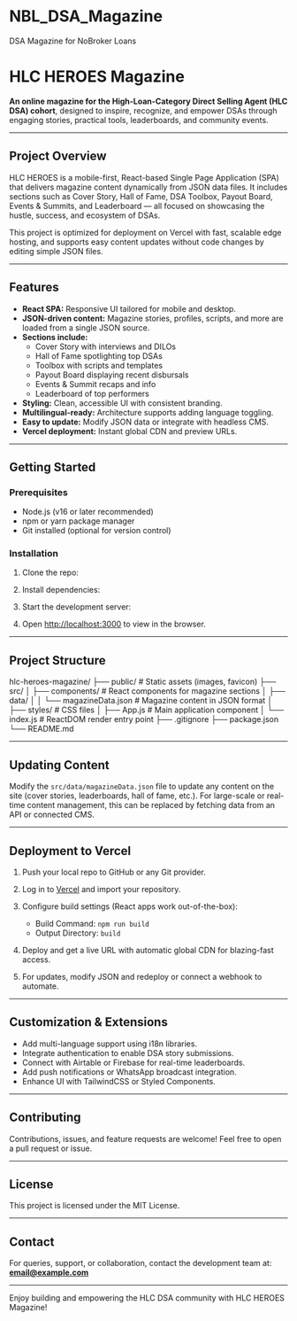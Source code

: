 # NBL_DSA_Magazine
DSA Magazine for NoBroker Loans

# HLC HEROES Magazine

**An online magazine for the High-Loan-Category Direct Selling Agent (HLC DSA) cohort**, designed to inspire, recognize, and empower DSAs through engaging stories, practical tools, leaderboards, and community events.

---

## Project Overview

HLC HEROES is a mobile-first, React-based Single Page Application (SPA) that delivers magazine content dynamically from JSON data files. It includes sections such as Cover Story, Hall of Fame, DSA Toolbox, Payout Board, Events & Summits, and Leaderboard — all focused on showcasing the hustle, success, and ecosystem of DSAs.

This project is optimized for deployment on Vercel with fast, scalable edge hosting, and supports easy content updates without code changes by editing simple JSON files.

---

## Features

- **React SPA:** Responsive UI tailored for mobile and desktop.
- **JSON-driven content:** Magazine stories, profiles, scripts, and more are loaded from a single JSON source.
- **Sections include:**
  - Cover Story with interviews and DILOs
  - Hall of Fame spotlighting top DSAs
  - Toolbox with scripts and templates
  - Payout Board displaying recent disbursals
  - Events & Summit recaps and info
  - Leaderboard of top performers
- **Styling:** Clean, accessible UI with consistent branding.
- **Multilingual-ready:** Architecture supports adding language toggling.
- **Easy to update:** Modify JSON data or integrate with headless CMS.
- **Vercel deployment:** Instant global CDN and preview URLs.

---

## Getting Started

### Prerequisites

- Node.js (v16 or later recommended)
- npm or yarn package manager
- Git installed (optional for version control)

### Installation

1. Clone the repo:


2. Install dependencies:


3. Start the development server:


4. Open [http://localhost:3000](http://localhost:3000) to view in the browser.

---

## Project Structure

hlc-heroes-magazine/
├── public/ # Static assets (images, favicon)
├── src/
│ ├── components/ # React components for magazine sections
│ ├── data/
│ │ └── magazineData.json # Magazine content in JSON format
│ ├── styles/ # CSS files
│ ├── App.js # Main application component
│ └── index.js # ReactDOM render entry point
├── .gitignore
├── package.json
└── README.md


---

## Updating Content

Modify the `src/data/magazineData.json` file to update any content on the site (cover stories, leaderboards, hall of fame, etc.). For large-scale or real-time content management, this can be replaced by fetching data from an API or connected CMS.

---

## Deployment to Vercel

1. Push your local repo to GitHub or any Git provider.

2. Log in to [Vercel](https://vercel.com) and import your repository.

3. Configure build settings (React apps work out-of-the-box):

   - Build Command: `npm run build`
   - Output Directory: `build`

4. Deploy and get a live URL with automatic global CDN for blazing-fast access.

5. For updates, modify JSON and redeploy or connect a webhook to automate.

---

## Customization & Extensions

- Add multi-language support using i18n libraries.
- Integrate authentication to enable DSA story submissions.
- Connect with Airtable or Firebase for real-time leaderboards.
- Add push notifications or WhatsApp broadcast integration.
- Enhance UI with TailwindCSS or Styled Components.

---

## Contributing

Contributions, issues, and feature requests are welcome! Feel free to open a pull request or issue.

---

## License

This project is licensed under the MIT License.

---

## Contact

For queries, support, or collaboration, contact the development team at:  
**email@example.com**

---

Enjoy building and empowering the HLC DSA community with HLC HEROES Magazine!
